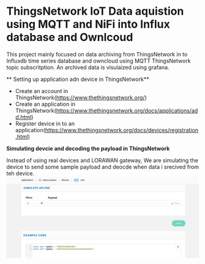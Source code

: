 # ThingsNetwork IoT Data aquistion using MQTT and NiFi into Influx database and Ownlcoud

This project mainly focused on data archiving from ThingsNetwork in to Influxdb time series database and owncloud using MQTT ThingsNetwork topic subscritption.
An archived data is visulaized using grafana.

** Setting up application adn device in ThingsNetwork**
- Create an account in ThingsNetwork(https://www.thethingsnetwork.org/)
- Create an application in ThingsNetwork(https://www.thethingsnetwork.org/docs/applications/add.html)
- Register device in to an application(https://www.thethingsnetwork.org/docs/devices/registration.html)

**Simulating devcie and decoding the payload in ThingsNetwork**

Instead of using real devices and LORAWAN gateway, We are simulating the device to send some sample payload and deocde when data i srecived from teh device.
![upllink](/SamplePyaload-Uplink.JPG)
